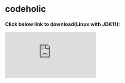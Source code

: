 # codeholic
### Click below link to download(Linux with JDK11): 
![Download chitChatApp](https://github.com/pj-25/codeholic/blob/main/chitChatAppV2.jar)
